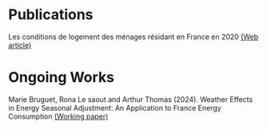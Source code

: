 # Publications
Les conditions de logement des ménages résidant en France en 2020 [(Web article)](https://www.statistiques.developpement-durable.gouv.fr/les-conditions-de-logement-des-menages-residant-en-france-en-2020?rubrique=54&dossier=1050)

# Ongoing Works
Marie Bruguet, Rona Le saout and Arthur Thomas (2024). Weather Effects in Energy Seasonal Adjustment: An Application to France Energy Consumption
[(Working paper)](https://www.chaireeconomieduclimat.org/wp-content/uploads/2024/10/WP-2024-05.pdf)

